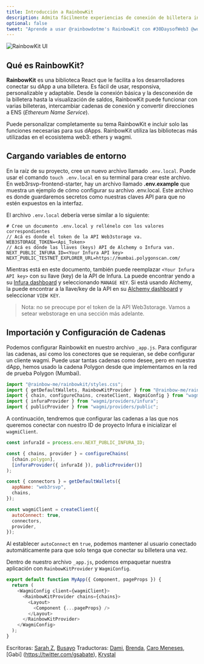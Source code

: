 ```yaml
---
title: Introducción a RainbowKit
description: Admita fácilmente experiencias de conexión de billetera intuitivas en su dapp usando RainbowKit, una biblioteca de React.
optional: false
tweet: "Aprende a usar @rainbowdotme's RainbowKit con #30DaysofWeb3 @womenbuildweb3 💥"
---
```


![RainbowKit UI](https://i.imgur.com/QgE9oIj.jpg)

## Qué es RainbowKit?

**RainbowKit** es una biblioteca React que le facilita a los desarrolladores conectar su dApp a una billetera. Es fácil de usar, responsiva, personalizable y adaptable. Desde la conexión básica y la desconexión de la billetera hasta la visualización de saldos, RainbowKit puede funcionar con varias billeteras, intercambiar cadenas de conexión y convertir direcciones a ENS (_Ethereum Name Service_).

Puede personalizar completamente su tema RainbowKit e incluir solo las funciones necesarias para sus dApps. RainbowKit utiliza las bibliotecas más utilizadas en el ecosistema web3: ethers y wagmi.

## Cargando variables de entorno

En la raíz de su proyecto, cree un nuevo archivo llamado `.env.local`. Puede usar el comando `touch .env.local` en su terminal para crear este archivo. En web3rsvp-frontend-starter, hay un archivo llamado **.env.example** que muestra un ejemplo de cómo configurar su archivo .env.local. Este archivo es donde guardaremos secretos como nuestras claves API para que no estén expuestos en la interfaz.

El archivo `.env.local` debería verse similar a lo siguiente:

```
# Cree un documento .env.local y rellénelo con los valores correspondientes
// Acá es donde el token de la API Web3storage va.
WEB3STORAGE_TOKEN=<Api_Token>
// Acá es dónde las llaves (keys) API de Alchemy o Infura van.
NEXT_PUBLIC_INFURA_ID=<Your Infura API key>
NEXT_PUBLIC_TESTNET_EXPLORER_URL=https://mumbai.polygonscan.com/
```

Mientras está en este documento, también puede reemplazar `<Your Infura API key>` con su llave (key) de la API de Infura. La puede encontrar yendo a su [Infura dashboard](https://infura.io/dashboard) y seleccionando `MANAGE KEY`. Si está usando Alchemy, la puede encontrar a la llave/key de la API en su [Alchemy dashboard](https://dashboard.alchemyapi.io/) y seleccionar `VIEW KEY`.

> Nota: no se preocupe por el token de la API Web3storage. Vamos a setear webstorage en una sección más adelante.

## Importación y Configuración de Cadenas

Podemos configurar Rainbowkit en nuestro archivo `_app.js`. Para configurar las cadenas, así como los conectores que se requieran, se debe configurar un cliente wagmi. Puede usar tantas cadenas como desee, pero en nuestra dApp, hemos usado la cadena Polygon desde que implementamos en la red de prueba Polygon (Mumbai).

```javascript
import "@rainbow-me/rainbowkit/styles.css";
import { getDefaultWallets, RainbowKitProvider } from "@rainbow-me/rainbowkit";
import { chain, configureChains, createClient, WagmiConfig } from "wagmi";
import { infuraProvider } from "wagmi/providers/infura";
import { publicProvider } from "wagmi/providers/public";
```

A continuación, tendremos que configurar las cadenas a las que nos queremos conectar con nuestro ID de proyecto Infura e inicializar el `wagmiClient`.

```javascript
const infuraId = process.env.NEXT_PUBLIC_INFURA_ID;

const { chains, provider } = configureChains(
  [chain.polygon],
  [infuraProvider({ infuraId }), publicProvider()]
);

const { connectors } = getDefaultWallets({
  appName: "web3rsvp",
  chains,
});

const wagmiClient = createClient({
  autoConnect: true,
  connectors,
  provider,
});
```

Al establecer `autoConnect` en `true`, podemos mantener al usuario conectado automáticamente para que solo tenga que conectar su billetera una vez.

Dentro de nuestro archivo `_app.js`, podemos empaquetar nuestra aplicación con `RainbowKitProvider` y `WagmiConfig`.

```javascript
export default function MyApp({ Component, pageProps }) {
  return (
    <WagmiConfig client={wagmiClient}>
      <RainbowKitProvider chains={chains}>
        <Layout>
          <Component {...pageProps} />
        </Layout>
      </RainbowKitProvider>
    </WagmiConfig>
  );
}
```

Escritoras: [Sarah Z](https://twitter.com/haegeez), [Busayo](https://twitter.com/AmoweO)
Traductoras: [Dami](https://twitter.com/dakitidami), [Brenda](https://twitter.com/engineerbrenda), [Caro Meneses](https://twitter.com/carmedinat), [Gabi] (https://twitter.com/gsabate), [Krystal](https://twitter.com/theekrystallee)
